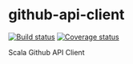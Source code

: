 # github-api-client

[![Build status](https://img.shields.io/travis/teads/github-api-client/master.svg)](https://travis-ci.org/teads/github-api-client)
[![Coverage status](https://img.shields.io/codecov/c/teads/github-api-client/master.svg)](https://codecov.io/teads/github-api-client)

Scala Github API Client
